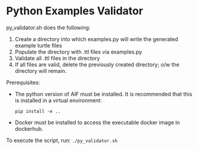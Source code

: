 # Python Examples Validator

py_validator.sh does the following:
1. Create a directory into which examples.py will write the generated example turtle files
1. Populate the directory with .ttl files via examples.py
1. Validate all .ttl files in the directory
1. If all files are valid, delete the previously created directory; o/w the directory will remain.

Prerequisites:
* The python version of AIF must be installed. It is recommended that this is installed in a virtual environment:

      pip install -e ..
* Docker must be installed to access the executable docker image in dockerhub.

To execute the script, run: `./py_validator.sh`
